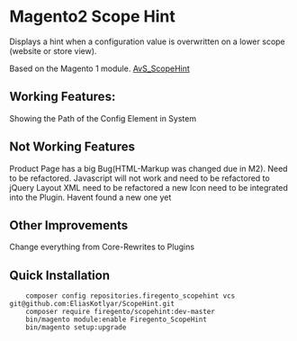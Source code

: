 # Magento2 Scope Hint

Displays a hint when a configuration value is overwritten on a lower scope (website or store view).

Based on the Magento 1 module. [AvS_ScopeHint](https://github.com/AOEpeople/Aoe_TemplateHints)

## Working Features:
Showing the Path of the Config Element in System

## Not Working Features
Product Page has a big Bug(HTML-Markup was changed due in M2). Need to be refactored.
Javascript will not work and need to be refactored to jQuery
Layout XML need to be refactored
a new Icon need to be integrated into the Plugin. Havent found a new one yet



## Other Improvements
Change everything from Core-Rewrites to Plugins

## Quick Installation

        composer config repositories.firegento_scopehint vcs git@github.com:EliasKotlyar/ScopeHint.git
        composer require firegento/scopehint:dev-master
        bin/magento module:enable Firegento_ScopeHint
        bin/magento setup:upgrade
